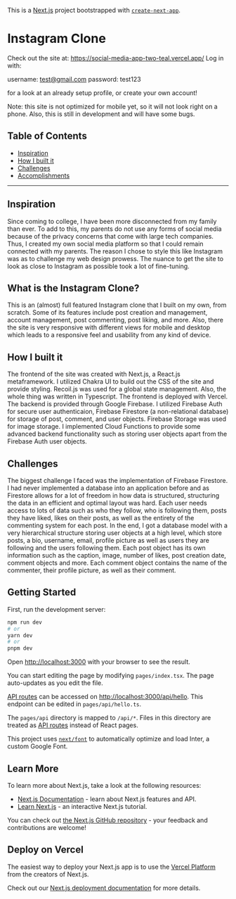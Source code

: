 This is a [Next.js](https://nextjs.org/) project bootstrapped with [`create-next-app`](https://github.com/vercel/next.js/tree/canary/packages/create-next-app).


# Instagram Clone

Check out the site at: https://social-media-app-two-teal.vercel.app/
Log in with:

username: test@gmail.com
password: test123

for a look at an already setup profile, or create your own account!

Note: this site is not optimized for mobile yet, so it will not look right on a phone.
Also, this is still in development and will have some bugs.

## Table of Contents
- [Inspiration](#inspiration)
- [How I built it](#how-we-built-it)
- [Challenges](#challenges)
- [Accomplishments](#accomplishments)

---

## Inspiration
Since coming to college, I have been more disconnected from my family than ever. To add to this, my parents do not use any forms of social media because of the privacy concerns that come with large tech companies. Thus, I created my own social media platform so that I could remain connected with my parents. The reason I chose to style this like Instagram was as to challenge my web design prowess. The nuance to get the site to look as close to Instagram as possible took a lot of fine-tuning.

## What is the Instagram Clone?
This is an (almost) full featured Instagram clone that I built on my own, from scratch. Some of its features include post creation and management, account management, post commenting, post liking, and more. Also, there the site is very responsive with different views for mobile and desktop which leads to a responsive feel and usability from any kind of device.

## How I built it
The frontend of the site was created with Next.js, a React.js metaframework. I utilized Chakra UI to build out the CSS of the site and provide styling. Recoil.js was used for a global state management. Also, the whole thing was written in Typescript. The frontend is deployed with Vercel. The backend is provided through Google Firebase. I utilized Firebase Auth for secure user authenticaion, Firebase Firestore (a non-relational database) for storage of post, comment, and user objects. Firebase Storage was used for image storage. I implemented Cloud Functions to provide some advanced backend functionality such as storing user objects apart from the Firebase Auth user objects.

## Challenges
The biggest challenge I faced was the implementation of Firebase Firestore. I had never implemented a database into an application before and as Firestore allows for a lot of freedom in how data is structured, structuring the data in an efficient and optimal layout was hard. Each user needs access to lots of data such as who they follow, who is following them, posts they have liked, likes on their posts, as well as the entirety of the commenting system for each post. In the end, I got a database model with a very hierarchical structure storing user objects at a high level, which store posts, a bio, username, email, profile picture as well as users they are following and the users following them. Each post object has its own information such as the caption, image, number of likes, post creation date, comment objects and more. Each comment object contains the name of the commenter, their profile picture, as well as their comment.


## Getting Started

First, run the development server:

```bash
npm run dev
# or
yarn dev
# or
pnpm dev
```

Open [http://localhost:3000](http://localhost:3000) with your browser to see the result.

You can start editing the page by modifying `pages/index.tsx`. The page auto-updates as you edit the file.

[API routes](https://nextjs.org/docs/api-routes/introduction) can be accessed on [http://localhost:3000/api/hello](http://localhost:3000/api/hello). This endpoint can be edited in `pages/api/hello.ts`.

The `pages/api` directory is mapped to `/api/*`. Files in this directory are treated as [API routes](https://nextjs.org/docs/api-routes/introduction) instead of React pages.

This project uses [`next/font`](https://nextjs.org/docs/basic-features/font-optimization) to automatically optimize and load Inter, a custom Google Font.

## Learn More

To learn more about Next.js, take a look at the following resources:

- [Next.js Documentation](https://nextjs.org/docs) - learn about Next.js features and API.
- [Learn Next.js](https://nextjs.org/learn) - an interactive Next.js tutorial.

You can check out [the Next.js GitHub repository](https://github.com/vercel/next.js/) - your feedback and contributions are welcome!

## Deploy on Vercel

The easiest way to deploy your Next.js app is to use the [Vercel Platform](https://vercel.com/new?utm_medium=default-template&filter=next.js&utm_source=create-next-app&utm_campaign=create-next-app-readme) from the creators of Next.js.

Check out our [Next.js deployment documentation](https://nextjs.org/docs/deployment) for more details.
